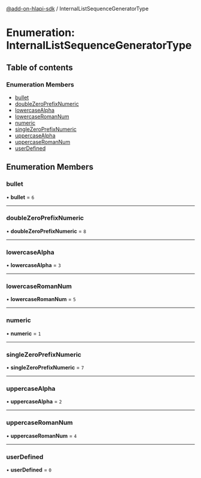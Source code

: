 [@add-on-hlapi-sdk](../overview.md) / InternalListSequenceGeneratorType

# Enumeration: InternalListSequenceGeneratorType

## Table of contents

### Enumeration Members

- [bullet](InternalListSequenceGeneratorType.md#bullet)
- [doubleZeroPrefixNumeric](InternalListSequenceGeneratorType.md#doubleZeroPrefixNumeric)
- [lowercaseAlpha](InternalListSequenceGeneratorType.md#lowercaseAlpha)
- [lowercaseRomanNum](InternalListSequenceGeneratorType.md#lowercaseRomanNum)
- [numeric](InternalListSequenceGeneratorType.md#numeric)
- [singleZeroPrefixNumeric](InternalListSequenceGeneratorType.md#singleZeroPrefixNumeric)
- [uppercaseAlpha](InternalListSequenceGeneratorType.md#uppercaseAlpha)
- [uppercaseRomanNum](InternalListSequenceGeneratorType.md#uppercaseRomanNum)
- [userDefined](InternalListSequenceGeneratorType.md#userDefined)

## Enumeration Members

### <a id="bullet" name="bullet"></a> bullet

• **bullet** = ``6``

___

### <a id="doubleZeroPrefixNumeric" name="doubleZeroPrefixNumeric"></a> doubleZeroPrefixNumeric

• **doubleZeroPrefixNumeric** = ``8``

___

### <a id="lowercaseAlpha" name="lowercaseAlpha"></a> lowercaseAlpha

• **lowercaseAlpha** = ``3``

___

### <a id="lowercaseRomanNum" name="lowercaseRomanNum"></a> lowercaseRomanNum

• **lowercaseRomanNum** = ``5``

___

### <a id="numeric" name="numeric"></a> numeric

• **numeric** = ``1``

___

### <a id="singleZeroPrefixNumeric" name="singleZeroPrefixNumeric"></a> singleZeroPrefixNumeric

• **singleZeroPrefixNumeric** = ``7``

___

### <a id="uppercaseAlpha" name="uppercaseAlpha"></a> uppercaseAlpha

• **uppercaseAlpha** = ``2``

___

### <a id="uppercaseRomanNum" name="uppercaseRomanNum"></a> uppercaseRomanNum

• **uppercaseRomanNum** = ``4``

___

### <a id="userDefined" name="userDefined"></a> userDefined

• **userDefined** = ``0``
